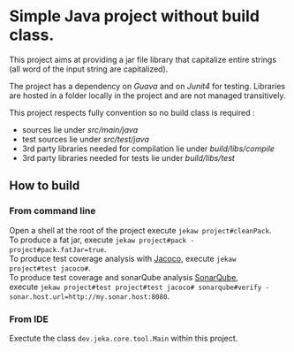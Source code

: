 ﻿# Simple Java project without build class.

This project aims at providing a jar file library that capitalize entire strings (all word of the input string are capitalized).

The project has a dependency on *Guava* and on *Junit4* for testing. Libraries are hosted in a folder locally in the project and are not managed transitively. 

This project respects fully convention so no build class is required :
* sources lie under *src/main/java*
* test sources lie under *src/test/java*
* 3rd party libraries needed for compilation lie under *build/libs/compile*
* 3rd party libraries needed for tests lie under *build/libs/test*


## How to build

### From command line
Open a shell at the root of the project execute `jekaw project#cleanPack`. <br/>
To produce a fat jar, execute `jekaw project#pack -project#pack.fatJar=true`. <br/>
To produce test coverage analysis with [Jacoco](http://eclemma.org/jacoco/), execute `jekaw project#test jacoco#`. <br/>
To produce test coverage and sonarQube analysis [SonarQube](http://www.sonarqube.org/), <br/> execute `jekaw project#test project#test jacoco# sonarqube#verify -sonar.host.url=http://my.sonar.host:8080`.

### From IDE
Exectute the class `dev.jeka.core.tool.Main` within this project. 
